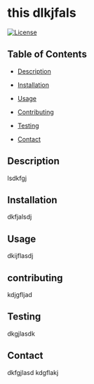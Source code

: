 # this dlkjfals
[![License](https://img.shields.io/badge/License-Apache_2.0-blue.svg)](https://opensource.org/licenses/Apache-2.0)

## Table of Contents

* [Description](#description)

* [Installation](#installation)

* [Usage](#usage)

* [Contributing](#contributing)

* [Testing](#testing)

* [Contact](#contact)

## Description

lsdkfgj

## Installation

dkfjalsdj

## Usage

dkijflasdj

## contributing
kdjgfljad

## Testing

dkgjlasdk

## Contact

dkfgjlasd
kdgflakj
